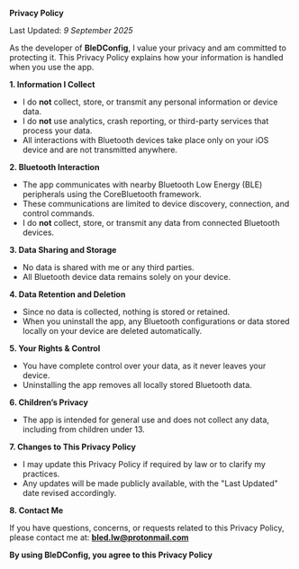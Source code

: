 **Privacy Policy**

Last Updated: *9 September 2025*

As the developer of **BleDConfig**, I value your privacy and am committed to protecting it. This Privacy Policy explains how your information is handled when you use the app.

**1. Information I Collect**

- I do **not** collect, store, or transmit any personal information or device data.
- I do **not** use analytics, crash reporting, or third-party services that process your data.
- All interactions with Bluetooth devices take place only on your iOS device and are not transmitted anywhere.

**2. Bluetooth Interaction**

- The app communicates with nearby Bluetooth Low Energy (BLE) peripherals using the CoreBluetooth framework.
- These communications are limited to device discovery, connection, and control commands.
- I do **not** collect, store, or transmit any data from connected Bluetooth devices.

**3. Data Sharing and Storage**

- No data is shared with me or any third parties.
- All Bluetooth device data remains solely on your device.

**4. Data Retention and Deletion**

- Since no data is collected, nothing is stored or retained.
- When you uninstall the app, any Bluetooth configurations or data stored locally on your device are deleted automatically.

**5. Your Rights & Control**

- You have complete control over your data, as it never leaves your device.
- Uninstalling the app removes all locally stored Bluetooth data.

**6. Children’s Privacy**

- The app is intended for general use and does not collect any data, including from children under 13.

**7. Changes to This Privacy Policy**

- I may update this Privacy Policy if required by law or to clarify my practices.
- Any updates will be made publicly available, with the "Last Updated" date revised accordingly.

**8. Contact Me**

If you have questions, concerns, or requests related to this Privacy Policy, please contact me at: **bled.lw@protonmail.com**

**By using BleDConfig, you agree to this Privacy Policy**
